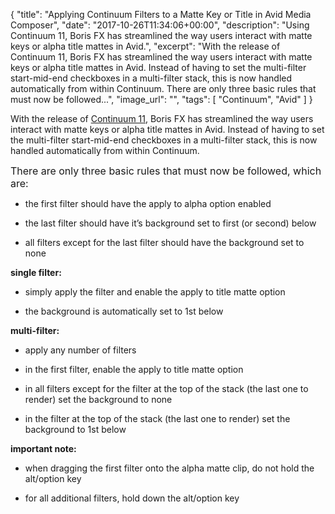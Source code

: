 {
  "title": "Applying Continuum Filters to a Matte Key or Title in Avid Media Composer",
  "date": "2017-10-26T11:34:06+00:00",
  "description": "Using  Continuum 11, Boris FX has streamlined the way users interact with matte keys or alpha title mattes in Avid.",
  "excerpt": "With the release of Continuum 11, Boris FX has streamlined the way users interact with matte keys or alpha title mattes in Avid. Instead of having to set the multi-filter start-mid-end checkboxes in a multi-filter stack, this is now handled automatically from within Continuum. There are only three basic rules that must now be followed...",
  "image_url": "",
  "tags": [
    "Continuum",
    "Avid"
  ]
}


With the release of [Continuum 11](/products/continuum/), Boris FX has streamlined the way users interact with matte keys or alpha title mattes in Avid. Instead of having to set the multi-filter start-mid-end checkboxes in a multi-filter stack, this is now handled automatically from within Continuum.

<span style="font-size: 1rem;">There are only three basic rules that must now be followed, which are:</span>

* the first filter should have the apply to alpha option enabled

* the last filter should have it’s background set to first (or second) below

* all filters except for the last filter should have the background set to none

**single filter:**

* simply apply the filter and enable the apply to title matte option

* the background is automatically set to 1st below

**multi-filter:**

* apply any number of filters

* in the first filter, enable the apply to title matte option

* in all filters except for the filter at the top of the stack (the last one to render) set the background to none

* in the filter at the top of the stack (the last one to render) set the background to 1st below

**important note:**

* when dragging the first filter onto the alpha matte clip, do not hold the alt/option key

* for all additional filters, hold down the alt/option key
